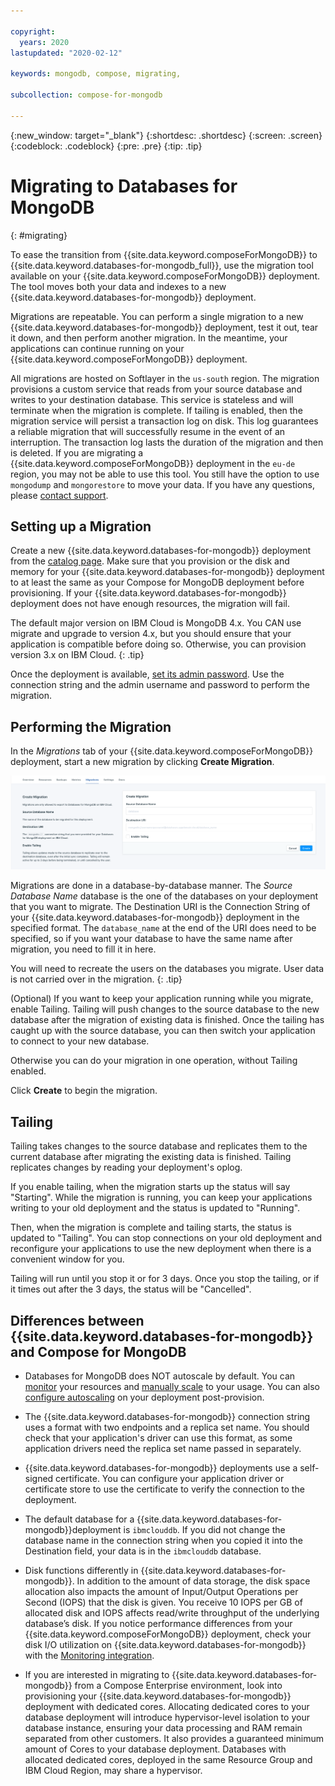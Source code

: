 ```yaml
---

copyright:
  years: 2020
lastupdated: "2020-02-12"

keywords: mongodb, compose, migrating, 

subcollection: compose-for-mongodb

---
```


{:new_window: target="_blank"}
{:shortdesc: .shortdesc}
{:screen: .screen}
{:codeblock: .codeblock}
{:pre: .pre}
{:tip: .tip}


# Migrating to Databases for MongoDB
{: #migrating}

To ease the transition from {{site.data.keyword.composeForMongoDB}} to {{site.data.keyword.databases-for-mongodb_full}}, use the migration tool available on your {{site.data.keyword.composeForMongoDB}} deployment. The tool moves both your data and indexes to a new {{site.data.keyword.databases-for-mongodb}} deployment.

Migrations are repeatable. You can perform a single migration to a new {{site.data.keyword.databases-for-mongodb}} deployment, test it out, tear it down, and then perform another migration. In the meantime, your applications can continue running on your {{site.data.keyword.composeForMongoDB}} deployment.

All migrations are hosted on Softlayer in the `us-south` region. The migration provisions a custom service that reads from your source database and writes to your destination database. This service is stateless and will terminate when the migration is complete. If tailing is enabled, then the migration service will persist a transaction log on disk. This log guarantees a reliable migration that will successfully resume in the event of an interruption. The transaction log lasts the duration of the migration and then is deleted. If you are migrating a {{site.data.keyword.composeForMongoDB}} deployment in the `eu-de` region, you may not be able to use this tool. You still have the option to use `mongodump` and `mongorestore` to move your data. If you have any questions, please [contact support](https://cloud.ibm.com/unifiedsupport/cases). 

## Setting up a Migration

Create a new {{site.data.keyword.databases-for-mongodb}} deployment from the [catalog page](https://cloud.ibm.com/catalog/databases-for-mongodb). Make sure that you provision or the disk and memory for your {{site.data.keyword.databases-for-mongodb}} deployment to at least the same as your Compose for MongoDB deployment before provisioning. If your {{site.data.keyword.databases-for-mongodb}} deployment does not have enough resources, the migration will fail. 

The default major version on IBM Cloud is MongoDB 4.x. You CAN use migrate and upgrade to version 4.x, but you should ensure that your application is compatible before doing so. Otherwise, you can provision version 3.x on IBM Cloud.
{: .tip}

Once the deployment is available, [set its admin password](/docs/databases-for-mongodb?topic=databases-for-mongodb-admin-password). Use the connection string and the admin username and password to perform the migration.

## Performing the Migration

In the _Migrations_ tab of your {{site.data.keyword.composeForMongoDB}} deployment, start a new migration by clicking **Create Migration**.

![Create Migration Panel](images/migrating-panel.png)

Migrations are done in a database-by-database manner. The _Source Database Name_ database is the one of the databases on your deployment that you want to migrate. The Destination URI is the Connection String of your {{site.data.keyword.databases-for-mongodb}} deployment in the specified format. The `database_name` at the end of the URI does need to be specified, so if you want your database to have the same name after migration, you need to fill it in here.

You will need to recreate the users on the databases you migrate. User data is not carried over in the migration.
{: .tip}

(Optional) If you want to keep your application running while you migrate, enable Tailing. Tailing will push changes to the source database to the new database after the migration of existing data is finished. Once the tailing has caught up with the source database, you can then switch your application to connect to your new database.

Otherwise you can do your migration in one operation, without Tailing enabled.

Click **Create** to begin the migration.

## Tailing

Tailing takes changes to the source database and replicates them to the current database after migrating the existing data is finished. Tailing replicates changes by reading your deployment's oplog.

If you enable tailing, when the migration starts up the status will say "Starting". While the migration is running, you can keep your applications writing to your old deployment and the status is updated to "Running".

Then, when the migration is complete and tailing starts, the status is updated to "Tailing". You can stop connections on your old deployment and reconfigure your applications to use the new deployment when there is a convenient window for you.

Tailing will run until you stop it or for 3 days. Once you stop the tailing, or if it times out after the 3 days, the status will be "Cancelled".

## Differences between {{site.data.keyword.databases-for-mongodb}} and Compose for MongoDB

- Databases for MongoDB does NOT autoscale by default. You can [monitor](/docs/databases-for-mongodb?topic=cloud-databases-monitoring) your resources and [manually scale](/docs/databases-for-mongodb?topic=databases-for-mongodb-resources-scaling) to your usage. You can also [configure autoscaling](/docs/databases-for-mongodb?topic=databases-for-mongodb-autoscaling) on your deployment post-provision.

- The {{site.data.keyword.databases-for-mongodb}} connection string uses a format with two endpoints and a replica set name. You should check that your application's driver can use this format, as some application drivers need the replica set name passed in separately.

- {{site.data.keyword.databases-for-mongodb}} deployments use a self-signed certificate. You can configure your application driver or certificate store to use the certificate to verify the connection to the deployment.

- The default database for a {{site.data.keyword.databases-for-mongodb}}deployment is `ibmclouddb`. If you did not change the database name in the connection string when you copied it into the Destination field, your data is in the `ibmclouddb` database.

- Disk functions differently in {{site.data.keyword.databases-for-mongodb}}. In addition to the amount of data storage, the disk space allocation also impacts the amount of Input/Output Operations per Second (IOPS) that the disk is given. You receive 10 IOPS per GB of allocated disk and IOPS affects read/write throughput of the underlying database’s disk. If you notice performance differences from your {{site.data.keyword.composeForMongoDB}} deployment, check your disk I/O utilization on {{site.data.keyword.databases-for-mongodb}} with the [Monitoring integration](/docs/databases-for-mongodb?topic=cloud-databases-monitoring).

- If you are interested in migrating to {{site.data.keyword.databases-for-mongodb}} from a Compose Enterprise environment, look into provisioning your {{site.data.keyword.databases-for-mongodb}} deployment with dedicated cores. Allocating dedicated cores to your database deployment will introduce hypervisor-level isolation to your database instance, ensuring your data processing and RAM remain separated from other customers. It also provides a guaranteed minimum amount of Cores to your database deployment. Databases with allocated dedicated cores, deployed in the same Resource Group and IBM Cloud Region, may share a hypervisor.

